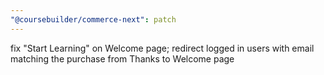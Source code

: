 ```yaml
---
"@coursebuilder/commerce-next": patch
---
```


fix "Start Learning" on Welcome page; redirect logged in users with email matching the purchase from Thanks to Welcome page
